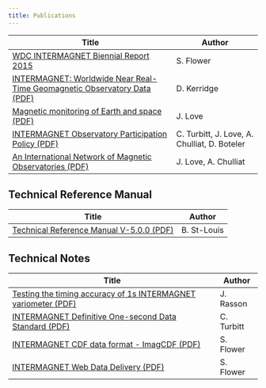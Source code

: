 ```yaml
---
title: Publications
---
```


| Title  | Author |
|--------|--------|
| [WDC INTERMAGNET Biennial Report 2015](/docs/publications/WDS_Biennial_Report2015.pdf) | S. Flower |
| [INTERMAGNET: Worldwide Near Real-Time Geomagnetic Observatory Data (PDF)](/docs/publications/IM_ESTEC.pdf) | D. Kerridge |
| [Magnetic monitoring of Earth and space (PDF)](/docs/publications/Magnetic_monitoring_of_earth_and_space.pdf) | J. Love |
| [INTERMAGNET Observatory Participation Policy (PDF)](/docs/publications/im_pn_1_v1_2_INTERMAGNET_Observatory_Participation_Policy.pdf) | C. Turbitt, J. Love, A. Chulliat, D. Boteler |
| [An International Network of Magnetic Observatories (PDF)](/docs/publications/eost2013EO420001.pdf) | J. Love, A. Chulliat |

## Technical Reference Manual

| Title | Author |
|-------|--------|
| <a name="tech-man-500"></a> [Technical Reference Manual V-5.0.0 (PDF)](/docs/Technical-Manual/technical_manual.pdf) | B. St-Louis |

## Technical Notes

| Title | Author |
|-------|--------|
| [Testing the timing accuracy of 1s INTERMAGNET variometer (PDF)](/docs/technical/im_tn_4_v1_1.pdf) | J. Rasson |
| [INTERMAGNET Definitive One-second Data Standard (PDF)](/docs/technical/im_tn_06_v1_0.pdf)  | C. Turbitt |
| [INTERMAGNET CDF data format - ImagCDF (PDF)](/docs/technical/im_tn_8_ImagCDF.pdf)  | S. Flower |
| [INTERMAGNET Web Data Delivery (PDF)](/docs/technical/im_tn_9_WebDataDelivery.pdf)  | S. Flower |

